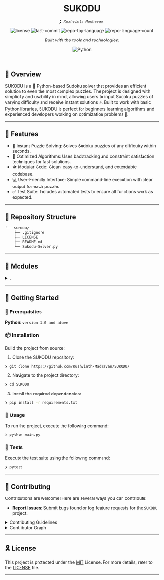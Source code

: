 <p align="center">
    <h1 align="center">SUKODU</h1>
</p>
<p align="center">
    <em><code>❯ Kushvinth Madhavan </code></em>
</p>
<p align="center">
	<img src="https://img.shields.io/github/license/Kushvinth-Madhavan/SUKODU?style=flat&logo=opensourceinitiative&logoColor=white&color=0080ff" alt="license">
	<img src="https://img.shields.io/github/last-commit/Kushvinth-Madhavan/SUKODU?style=flat&logo=git&logoColor=white&color=0080ff" alt="last-commit">
	<img src="https://img.shields.io/github/languages/top/Kushvinth-Madhavan/SUKODU?style=flat&color=0080ff" alt="repo-top-language">
	<img src="https://img.shields.io/github/languages/count/Kushvinth-Madhavan/SUKODU?style=flat&color=0080ff" alt="repo-language-count">
</p>
<p align="center">
		<em>Built with the tools and technologies:</em>
</p>
<p align="center">
	<img src="https://img.shields.io/badge/Python-3776AB.svg?style=flat&logo=Python&logoColor=white" alt="Python">
</p>

<br>


## 📍 Overview

SUKODU is a 🐍 Python-based Sudoku solver that provides an efficient solution to even the most complex puzzles. The project is designed with simplicity and usability in mind, allowing users to input Sudoku puzzles of varying difficulty and receive instant solutions ⚡. Built to work with basic Python libraries, SUKODU is perfect for beginners learning algorithms and experienced developers working on optimization problems 🧠.

---

## 👾 Features

- 🚀 Instant Puzzle Solving: Solves Sudoku puzzles of any difficulty within seconds.
- 🧩 Optimized Algorithms: Uses backtracking and constraint satisfaction techniques for fast solutions.
- 🛠️ Modular Code: Clean, easy-to-understand, and extendable codebase.
- 💻 User-Friendly Interface: Simple command-line execution with clear output for each puzzle.
- ✅ Test Suite: Includes automated tests to ensure all functions work as expected.

---

## 📂 Repository Structure

```sh
└── SUKODU/
    ├── .gitignore
    ├── LICENSE
    ├── README.md
    └── Sukodu-Solver.py
```

---

## 🧩 Modules

<details closed><summary>.</summary>

| File | Summary |
| --- | --- |
| [Sukodu-Solver.py](https://github.com/Kushvinth-Madhavan/SUKODU/blob/main/Sukodu-Solver.py) | <code>❯ 💡 Core module with Sudoku solving logic, including the backtracking algorithm and puzzle validation functions.</code> |

</details>

---

## 🚀 Getting Started

### 🔖 Prerequisites

**Python**: `version 3.0 and above`

### 📦 Installation

Build the project from source:

1. Clone the SUKODU repository:
```sh
❯ git clone https://github.com/Kushvinth-Madhavan/SUKODU/
```

2. Navigate to the project directory:
```sh
❯ cd SUKODU
```

3. Install the required dependencies:
```sh
❯ pip install -r requirements.txt
```

### 🤖 Usage

To run the project, execute the following command:

```sh
❯ python main.py
```

### 🧪 Tests

Execute the test suite using the following command:

```sh
❯ pytest
```

---


## 🤝 Contributing

Contributions are welcome! Here are several ways you can contribute:

- **[Report Issues](https://github.com/Kushvinth-Madhavan/SUKODU/issues)**: Submit bugs found or log feature requests for the `SUKODU` project.

<details closed>
<summary>Contributing Guidelines</summary>

1. **Fork the Repository**: Start by forking the project repository to your github account.
2. **Clone Locally**: Clone the forked repository to your local machine using a git client.
   ```sh
   git clone https://github.com/Kushvinth-Madhavan/SUKODU/
   ```
3. **Create a New Branch**: Always work on a new branch, giving it a descriptive name.
   ```sh
   git checkout -b new-feature-x
   ```
4. **Make Your Changes**: Develop and test your changes locally.
5. **Commit Your Changes**: Commit with a clear message describing your updates.
   ```sh
   git commit -m 'Implemented new feature x.'
   ```
6. **Push to github**: Push the changes to your forked repository.
   ```sh
   git push origin new-feature-x
   ```
7. **Submit a Pull Request**: Create a PR against the original project repository. Clearly describe the changes and their motivations.
8. **Review**: Once your PR is reviewed and approved, it will be merged into the main branch. Congratulations on your contribution!
</details>

<details closed>
<summary>Contributor Graph</summary>
<br>
<p align="left">
   <a href="https://github.com{/Kushvinth-Madhavan/SUKODU/}graphs/contributors">
      <img src="https://contrib.rocks/image?repo=Kushvinth-Madhavan/SUKODU">
   </a>
</p>
</details>

---

## 🎗 License

This project is protected under the [MIT](https://choosealicense.com/licenses/mit/) License. For more details, refer to the [LICENSE]([https://choosealicense.com/licenses](https://github.com/Kushvinth-Madhavan/SUKODU/blob/main/LICENSE)/) file.

---
